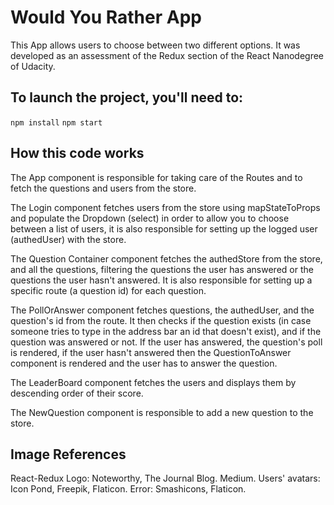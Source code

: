 
# Would You Rather App

This App allows users to choose between two different options. It was developed as an assessment of the Redux section of the React Nanodegree of Udacity.


## To launch the project, you'll need to:

  `npm install`
  `npm start`

## How this code works

The App component is responsible for taking care of the Routes and to fetch the questions and users from the store.

The Login component fetches users from the store using mapStateToProps and populate the Dropdown (select) in order to allow you to choose between a list of users, it is also responsible for setting up the logged user (authedUser) with the store.

The Question Container component fetches the authedStore from the store, and all the questions, filtering the questions the user has answered or the questions the user hasn't answered. It is also responsible for setting up a specific route (a question id) for each question.

The PollOrAnswer component fetches questions, the authedUser, and the question's id from the route. It then checks if the question exists (in case someone tries to type in the address bar an id that doesn't exist), and if the question was answered or not. If the user has answered, the question's poll is rendered, if the user hasn't answered then the QuestionToAnswer component is rendered and the user has to answer the question.

The LeaderBoard component fetches the users and displays them by descending order of their score.

The NewQuestion component is responsible to add a new question to the store.

## Image References

React-Redux Logo: Noteworthy, The Journal Blog. Medium.
Users' avatars: Icon Pond, Freepik, Flaticon.
Error: Smashicons, Flaticon.
